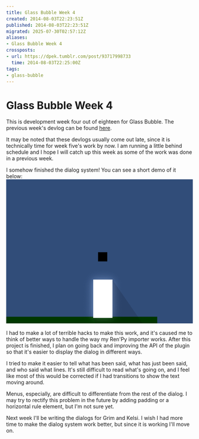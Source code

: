```yaml
---
title: Glass Bubble Week 4
created: 2014-08-03T22:23:51Z
published: 2014-08-03T22:23:51Z
migrated: 2025-07-30T02:57:12Z
aliases:
- Glass Bubble Week 4
crossposts:
- url: https://dpek.tumblr.com/post/93717998733
  time: 2014-08-03T22:25:00Z
tags:
- glass-bubble
---
```


# Glass Bubble Week 4

This is development week four out of eighteen for Glass Bubble. The previous week's devlog can be found [here](20140727000835.md).

It may be noted that these devlogs usually come out late, since it is technically time for week five's work by now. I am running a little behind schedule and I hope I will catch up this week as some of the work was done in a previous week.

I somehow finished the dialog system! You can see a short demo of it below:
![](20140803222351-glass-bubble-dialog.gif)

I had to make a lot of terrible hacks to make this work, and it's caused me to think of better ways to handle the way my Ren'Py importer works. After this project is finished, I plan on going back and improving the API of the plugin so that it's easier to display the dialog in different ways.

I tried to make it easier to tell what has been said, what has just been said, and who said what lines. It's still difficult to read what's going on, and I feel like most of this would be corrected if I had transitions to show the text moving around.

Menus, especially, are difficult to differentiate from the rest of the dialog. I may try to rectify this problem in the future by adding padding or a horizontal rule element, but I'm not sure yet.

Next week I'll be writing the dialogs for Grim and Kelsi. I wish I had more time to make the dialog system work better, but since it is working I'll move on.
